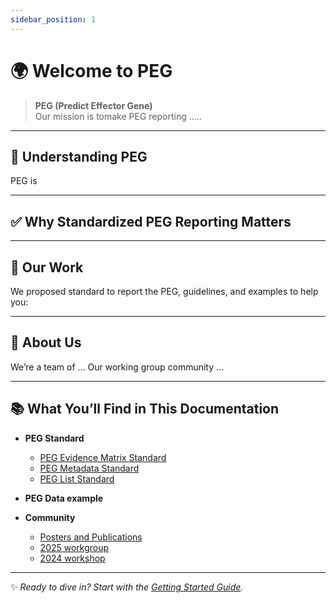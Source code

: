 ```yaml
---
sidebar_position: 1
---
```


# 🌍 Welcome to PEG  

> **PEG (Predict Effector Gene)**   
> Our mission is tomake PEG reporting .....

---

## 📖 Understanding PEG  
PEG is 

---

## ✅ Why Standardized PEG Reporting Matters  
 

---

## 🔧 Our Work  
We proposed standard to report the PEG, guidelines, and examples to help you:  

---

## 👥 About Us  
We’re a team of ...
Our working group community ...

---

## 📚 What You’ll Find in This Documentation  

- **PEG Standard**
   - [PEG Evidence Matrix Standard](./peg-standard/PEG%20Matrix%20Standard/)
   - [PEG Metadata Standard](./peg-standard/peg-metadata.md)
   - [PEG List Standard](./peg-standard/peg-list.md)

- **PEG Data example**

- **Community**
   - [Posters and Publications](./community/publications.md)
   - [2025 workgroup](./community/workshop-2025.md)
   - [2024 workshop](./community/workshops-2024.md)

---

✨ *Ready to dive in? Start with the [Getting Started Guide](#).*  